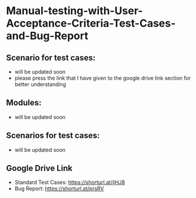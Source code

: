 # Manual-testing-with-User-Acceptance-Criteria-Test-Cases-and-Bug-Report
## Scenario for test cases:
- will be updated soon
- please press the link that I have given to the google drive link section for better understanding

## Modules: 
- will be updated soon

## Scenarios for test cases:
- will be updated soon


## Google Drive Link

- Standard Test Cases: https://shorturl.at/jlHJ8
- Bug Report: https://shorturl.at/prsRV
  


